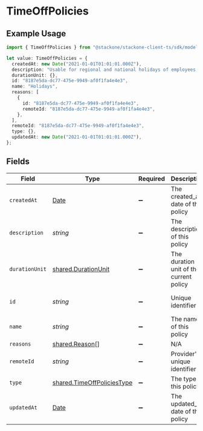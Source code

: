 # TimeOffPolicies

## Example Usage

```typescript
import { TimeOffPolicies } from "@stackone/stackone-client-ts/sdk/models/shared";

let value: TimeOffPolicies = {
  createdAt: new Date("2021-01-01T01:01:01.000Z"),
  description: "Usable for regional and national holidays of employees.",
  durationUnit: {},
  id: "8187e5da-dc77-475e-9949-af0f1fa4e4e3",
  name: "Holidays",
  reasons: [
    {
      id: "8187e5da-dc77-475e-9949-af0f1fa4e4e3",
      remoteId: "8187e5da-dc77-475e-9949-af0f1fa4e4e3",
    },
  ],
  remoteId: "8187e5da-dc77-475e-9949-af0f1fa4e4e3",
  type: {},
  updatedAt: new Date("2021-01-01T01:01:01.000Z"),
};
```

## Fields

| Field                                                                                         | Type                                                                                          | Required                                                                                      | Description                                                                                   | Example                                                                                       |
| --------------------------------------------------------------------------------------------- | --------------------------------------------------------------------------------------------- | --------------------------------------------------------------------------------------------- | --------------------------------------------------------------------------------------------- | --------------------------------------------------------------------------------------------- |
| `createdAt`                                                                                   | [Date](https://developer.mozilla.org/en-US/docs/Web/JavaScript/Reference/Global_Objects/Date) | :heavy_minus_sign:                                                                            | The created_at date of this policy                                                            | 2021-01-01T01:01:01.000Z                                                                      |
| `description`                                                                                 | *string*                                                                                      | :heavy_minus_sign:                                                                            | The description of this policy                                                                | Usable for regional and national holidays of employees.                                       |
| `durationUnit`                                                                                | [shared.DurationUnit](../../../sdk/models/shared/durationunit.md)                             | :heavy_minus_sign:                                                                            | The duration unit of the current policy                                                       | hours                                                                                         |
| `id`                                                                                          | *string*                                                                                      | :heavy_minus_sign:                                                                            | Unique identifier                                                                             | 8187e5da-dc77-475e-9949-af0f1fa4e4e3                                                          |
| `name`                                                                                        | *string*                                                                                      | :heavy_minus_sign:                                                                            | The name of this policy                                                                       | Holidays                                                                                      |
| `reasons`                                                                                     | [shared.Reason](../../../sdk/models/shared/reason.md)[]                                       | :heavy_minus_sign:                                                                            | N/A                                                                                           |                                                                                               |
| `remoteId`                                                                                    | *string*                                                                                      | :heavy_minus_sign:                                                                            | Provider's unique identifier                                                                  | 8187e5da-dc77-475e-9949-af0f1fa4e4e3                                                          |
| `type`                                                                                        | [shared.TimeOffPoliciesType](../../../sdk/models/shared/timeoffpoliciestype.md)               | :heavy_minus_sign:                                                                            | The type of this policy                                                                       | holiday                                                                                       |
| `updatedAt`                                                                                   | [Date](https://developer.mozilla.org/en-US/docs/Web/JavaScript/Reference/Global_Objects/Date) | :heavy_minus_sign:                                                                            | The updated_at date of this policy                                                            | 2021-01-01T01:01:01.000Z                                                                      |